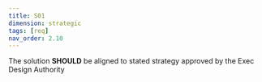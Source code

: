 ```yaml
---
title: S01
dimension: strategic
tags: [req]
nav_order: 2.10
---
```


The solution **SHOULD** be aligned to stated strategy approved by the Exec Design Authority 